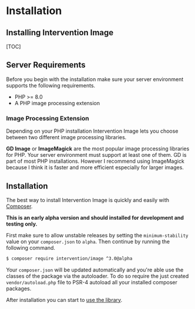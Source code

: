 # Installation
## Installing Intervention Image

[TOC]

## Server Requirements

Before you begin with the installation make sure your server environment supports the following requirements.

- PHP >= 8.0
- A PHP image processing extension

### Image Processing Extension

Depending on your PHP installation Intervention Image lets you choose between two different image processing libraries.

**GD Image** or **ImageMagick** are the most popular image processing libraries for PHP. Your server environment must support at least one of them. GD is part of most PHP installations. However I recommend using ImageMagick because I think it is faster and more efficient especially for larger images.

## Installation

The best way to install Intervention Image is quickly and easily with [Composer](https://getcomposer.org/).

**This is an early alpha version and should installed for development and testing only.**

First make sure to allow unstable releases by setting the `minimum-stability` value on your `composer.json` to `alpha`. Then continue by running the following command.

```bash
$ composer require intervention/image ^3.0@alpha
```



Your `composer.json` will be updated automatically and you're able use the classes of the package via the autoloader. To do so require the just created `vendor/autoload.php` file to PSR-4 autoload all your installed composer packages.

After installation you can start to [use the library](/v3/basics/instantiation).
